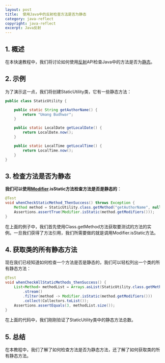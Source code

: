 ```yaml
---
layout: post
title:  使用Java中的反射检查方法是否为静态
category: java-reflect
copyright: java-reflect
excerpt: Java反射
---
```


## 1. 概述

在本快速教程中，我们将讨论如何使用[反射](https://www.baeldung.com/java-reflection)API检查Java中的方法是否为[静态](https://www.baeldung.com/java-static#the-static-methods-or-class-methods)。

## 2. 示例

为了演示这一点，我们将创建StaticUtility类，它有一些静态方法：

```java
public class StaticUtility {

    public static String getAuthorName() {
        return "Umang Budhwar";
    }

    public static LocalDate getLocalDate() {
        return LocalDate.now();
    }

    public static LocalTime getLocalTime() {
        return LocalTime.now();
    }
}
```

## 3. 检查方法是否为静态

**我们可以使用[Modifier](https://docs.oracle.com/en/java/javase/21/docs/api/java.base/java/lang/reflect/Modifier.html).isStatic方法检查方法是否是静态的**：

```java
@Test
void whenCheckStaticMethod_ThenSuccess() throws Exception {
    Method method = StaticUtility.class.getMethod("getAuthorName", null);
    Assertions.assertTrue(Modifier.isStatic(method.getModifiers()));
}
```

在上面的例子中，我们首先使用Class.getMethod方法获取要测试的方法的实例。一旦我们获得了方法引用，我们所需要做的就是调用Modifier.isStatic方法。

## 4. 获取类的所有静态方法

现在我们已经知道如何检查一个方法是否是静态的，我们可以轻松列出一个类的所有静态方法：

```java
@Test
void whenCheckAllStaticMethods_thenSuccess() {
    List<Method> methodList = Arrays.asList(StaticUtility.class.getMethods())
        .stream()
        .filter(method -> Modifier.isStatic(method.getModifiers()))
        .collect(Collectors.toList());
    Assertions.assertEquals(3, methodList.size());
}
```

在上面的代码中，我们刚刚验证了StaticUtility类中的静态方法总数。

## 5. 总结

在本教程中，我们了解了如何检查方法是否为静态方法，还了解了如何获取类的所有静态方法。